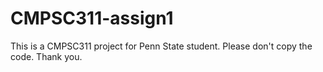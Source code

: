 # CMPSC311-assign1

This is a CMPSC311 project for Penn State student. Please don't copy the code. Thank you.
